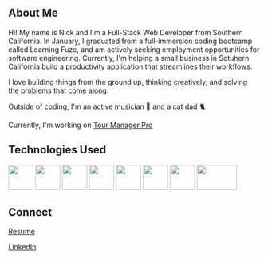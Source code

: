 ## About Me

Hi! My name is Nick and I'm a Full-Stack Web Developer from Southern California. In January, I graduated from a full-immersion coding bootcamp called Learning Fuze, and am actively seeking employment opportunities for software engineering. Currently, I'm helping a small business in Sotuhern California build a productivity application that streamlines their workflows.

I love building things from the ground up, thinking creatively, and solving the problems that come along. 

Outside of coding, I'm an active musician 🥁 and a cat dad 🐈

Currently, I'm working on <a href="tm-pro.nicksturz.dev/#instructions"> Tour Manager Pro </a>


## Technologies Used

<img src="https://user-images.githubusercontent.com/94485412/210894572-882718cc-096e-4aca-8db4-23a0ca75e08e.svg" width="50" height="50" />  <img src="https://user-images.githubusercontent.com/94485412/210894582-46ff582b-7957-4776-8dc0-cb43ed88a7b7.svg" width="50" height="50" />  <img src="https://user-images.githubusercontent.com/94485412/210894588-0435a047-0ad3-439f-b361-ac83f7c44ace.svg" width="50" height="50" /> <img src="https://user-images.githubusercontent.com/94485412/210894600-c7c37cb0-6cf0-4d5c-9d58-77cdde9b952c.svg" width="50" height="50" /> <img src="https://user-images.githubusercontent.com/94485412/210894605-7e8544d7-944a-4811-8db6-91c7f1ce1d5f.svg" width="50" height="50" /> <img src="https://user-images.githubusercontent.com/94485412/210894612-668b8001-5de9-4ad0-986a-255f73b07793.svg" width="50" height="50" /> <img 
src="https://github.com/nsturz/nsturz/assets/94485412/ee67475b-2c6a-4ead-b03b-279771848817" width="50" height="50" /> <img 
src="https://github.com/nsturz/nsturz/assets/94485412/70c01318-a119-4880-8668-a24cb919e3f3" width="80" height="50" />


## Connect
<a href="https://github.com/nsturz/nsturz/files/12164198/ns.resume.pdf">Resume</a>

<a href="https://www.linkedin.com/in/nick-sturz/">LinkedIn</a>


